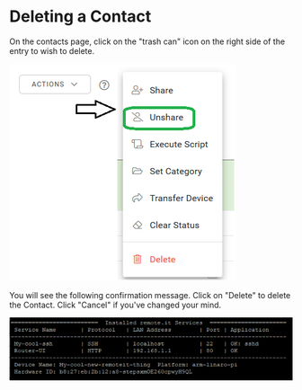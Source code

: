 # Deleting a Contact

On the contacts page, click on the "trash can" icon on the right side of the entry to wish to delete.

![](../../.gitbook/assets/image%20%2852%29.png)

You will see the following confirmation message.  Click on "Delete" to delete the Contact.  Click "Cancel" if you've changed your mind.

![](../../.gitbook/assets/image%20%28111%29.png)

